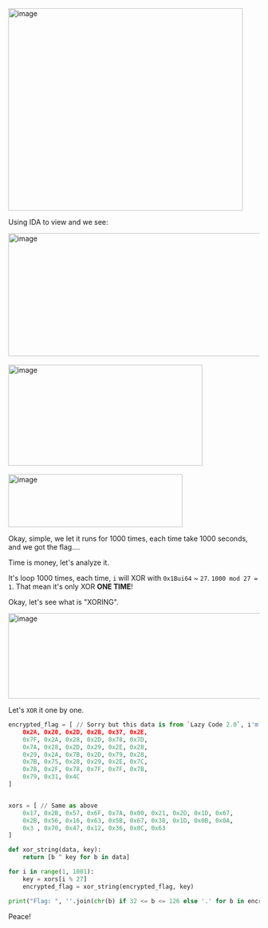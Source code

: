 <img width="470" height="405" alt="image" src="https://github.com/user-attachments/assets/0de708b3-b40e-4192-999e-85ab0a742b63" />  

Using IDA to view and we see:  

<img width="599" height="246" align="center" alt="image" src="https://github.com/user-attachments/assets/4e3b83fa-8ddd-43cf-9ca2-91c6c7277a20" />    
<br>
<br>
<img width="389" height="202" align="center" alt="image" src="https://github.com/user-attachments/assets/ec632ed1-46b4-4b19-8218-a41533b4c89d" />    
<br>
<br>
<img width="349" height="106" align="center" alt="image" src="https://github.com/user-attachments/assets/64e965f9-adda-4f1b-a27a-514b7a11271f" />   

  
Okay, simple, we let it runs for 1000 times, each time take 1000 seconds, and we got the flag....  

Time is money, let's analyze it.  

It's loop 1000 times, each time, `i` will XOR with `0x1Bui64` ~ `27`. `1000 mod 27 = 1`. That mean it's only XOR **ONE TIME**!  

Okay, let's see what is "XORING".  

<img width="1148" height="171" alt="image" src="https://github.com/user-attachments/assets/64250e25-e3c8-4d47-9240-ea884beb7676" />  

Let's `XOR` it one by one.  

```python
encrypted_flag = [ // Sorry but this data is from `Lazy Code 2.0`, i'm too lazy to write it again :((( 
    0x2A, 0x20, 0x2D, 0x2B, 0x37, 0x2E,
    0x7F, 0x2A, 0x28, 0x2D, 0x78, 0x7D,
    0x7A, 0x28, 0x2D, 0x29, 0x2E, 0x28,
    0x29, 0x2A, 0x7B, 0x2D, 0x79, 0x28,
    0x7B, 0x75, 0x28, 0x29, 0x2E, 0x7C,
    0x7B, 0x2F, 0x78, 0x7F, 0x7F, 0x7B,
    0x79, 0x31, 0x4C
]


xors = [ // Same as above
    0x17, 0x2B, 0x57, 0x6F, 0x7A, 0x00, 0x21, 0x2D, 0x1D, 0x67,
    0x2B, 0x56, 0x16, 0x63, 0x5B, 0x67, 0x38, 0x1D, 0x0B, 0x0A,
    0x3 , 0x70, 0x47, 0x12, 0x36, 0x0C, 0x63
]

def xor_string(data, key):
    return [b ^ key for b in data]

for i in range(1, 1001):
    key = xors[i % 27]
    encrypted_flag = xor_string(encrypted_flag, key)

print("Flag: ", ''.join(chr(b) if 32 <= b <= 126 else '.' for b in encrypted_flag))

```

Peace! 









